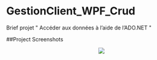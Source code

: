 # GestionClient_WPF_Crud
Brief projet " Accéder aux données à l’aide de l’ADO.NET " 

##Project Screenshots
<p align="center">
    <img src="[./screenshots/crud.png](https://raw.githubusercontent.com/Med-MG/GestionClient_WPF_Crud/main/screenshots/crud.PNG)"/>
</p>
